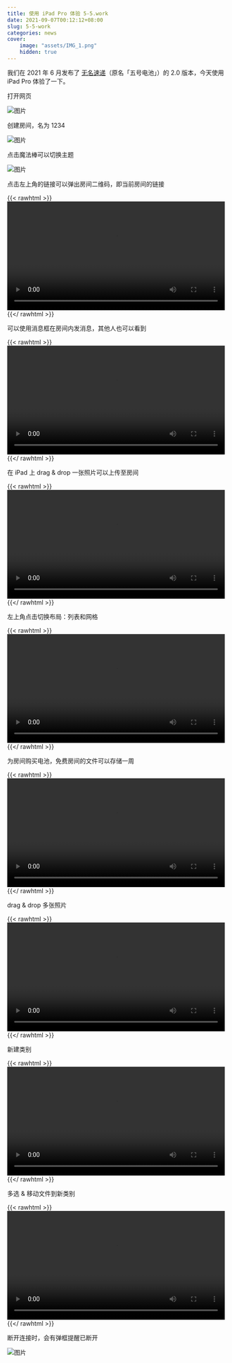```yaml
---
title: 使用 iPad Pro 体验 5-5.work
date: 2021-09-07T00:12:12+08:00
slug: 5-5-work
categories: news
cover:
    image: "assets/IMG_1.png"
    hidden: true
---
```


我们在 2021 年 6 月发布了 [无名速递](https://5-5.work)（原名「五号电池」）的 2.0 版本，今天使用 iPad Pro 体验了一下。

打开网页

![图片](assets/IMG_1.png)

创建房间，名为 1234

![图片](assets/IMG_2.png)

点击魔法棒可以切换主题

![图片](assets/IMG_3.png)

点击左上角的链接可以弹出房间二维码，即当前房间的链接

{{< rawhtml >}}
<video controls width=100%>
    <source src="assets/qrcode.mov">
</video>
{{</ rawhtml >}}

可以使用消息框在房间内发消息，其他人也可以看到

{{< rawhtml >}}
<video controls width=100%>
    <source src="assets/message.MP4" type="video/mp4">
</video>
{{</ rawhtml >}}

在 iPad 上 drag & drop 一张照片可以上传至房间

{{< rawhtml >}}
<video controls width=100%>
    <source src="assets/add1photo.MP4" type="video/mp4">
</video>
{{</ rawhtml >}}

左上角点击切换布局：列表和网格

{{< rawhtml >}}
<video controls width=100%>
    <source src="assets/layout.MP4" type="video/mp4">
</video>
{{</ rawhtml >}}

为房间购买电池，免费房间的文件可以存储一周

{{< rawhtml >}}
<video controls width=100%>
    <source src="assets/payment.MP4" type="video/mp4">
</video>
{{</ rawhtml >}}

drag & drop 多张照片

{{< rawhtml >}}
<video controls width=100%>
    <source src="assets/add_photos.MP4" type="video/mp4">
</video>
{{</ rawhtml >}}

新建类别

{{< rawhtml >}}
<video controls width=100%>
    <source src="assets/add_category.MP4" type="video/mp4">
</video>
{{</ rawhtml >}}

多选 & 移动文件到新类别

{{< rawhtml >}}
<video controls width=100%>
    <source src="assets/add_photos.MP4" type="video/mp4">
</video>
{{</ rawhtml >}}

断开连接时，会有弹框提醒已断开

![图片](assets/IMG_4.png)